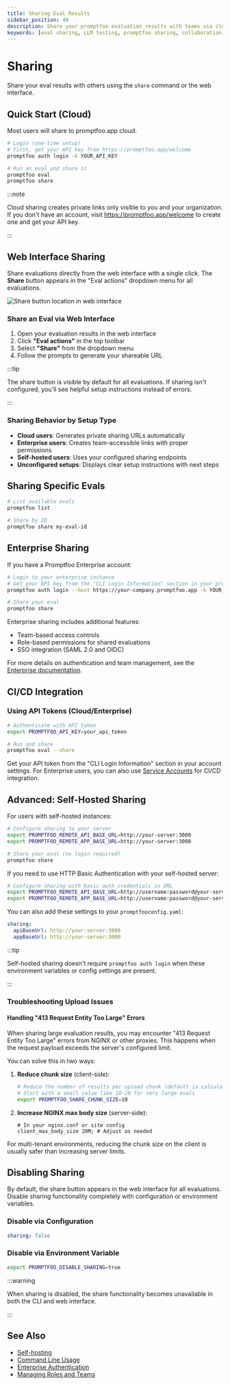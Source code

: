 ```yaml
---
title: Sharing Eval Results
sidebar_position: 40
description: Share your promptfoo evaluation results with teams via cloud platform, enterprise deployment, or self-hosted infrastructure
keywords: [eval sharing, LLM testing, promptfoo sharing, collaboration, team sharing]
---
```


# Sharing

Share your eval results with others using the `share` command or the web interface.

## Quick Start (Cloud)

Most users will share to promptfoo.app cloud:

```sh
# Login (one-time setup)
# First, get your API key from https://promptfoo.app/welcome
promptfoo auth login -k YOUR_API_KEY

# Run an eval and share it
promptfoo eval
promptfoo share
```

:::note

Cloud sharing creates private links only visible to you and your organization. If you don't have an account, visit https://promptfoo.app/welcome to create one and get your API key.

:::

## Web Interface Sharing

Share evaluations directly from the web interface with a single click. The **Share** button appears in the "Eval actions" dropdown menu for all evaluations.

![Share button location in web interface](/img/docs/usage/sharing-webui.png)

### Share an Eval via Web Interface

1. Open your evaluation results in the web interface
2. Click **"Eval actions"** in the top toolbar
3. Select **"Share"** from the dropdown menu
4. Follow the prompts to generate your shareable URL

:::tip

The share button is visible by default for all evaluations. If sharing isn't configured, you'll see helpful setup instructions instead of errors.

:::

### Sharing Behavior by Setup Type

- **Cloud users**: Generates private sharing URLs automatically
- **Enterprise users**: Creates team-accessible links with proper permissions
- **Self-hosted users**: Uses your configured sharing endpoints
- **Unconfigured setups**: Displays clear setup instructions with next steps

## Sharing Specific Evals

```sh
# List available evals
promptfoo list

# Share by ID
promptfoo share my-eval-id
```

## Enterprise Sharing

If you have a Promptfoo Enterprise account:

```sh
# Login to your enterprise instance
# Get your API key from the "CLI Login Information" section in your profile
promptfoo auth login --host https://your-company.promptfoo.app -k YOUR_API_KEY

# Share your eval
promptfoo share
```

Enterprise sharing includes additional features:

- Team-based access controls
- Role-based permissions for shared evaluations
- SSO integration (SAML 2.0 and OIDC)

For more details on authentication and team management, see the [Enterprise documentation](/docs/enterprise/authentication.md).

## CI/CD Integration

### Using API Tokens (Cloud/Enterprise)

```sh
# Authenticate with API token
export PROMPTFOO_API_KEY=your_api_token

# Run and share
promptfoo eval --share
```

Get your API token from the "CLI Login Information" section in your account settings. For Enterprise users, you can also use [Service Accounts](/docs/enterprise/service-accounts.md) for CI/CD integration.

## Advanced: Self-Hosted Sharing

For users with self-hosted instances:

```sh
# Configure sharing to your server
export PROMPTFOO_REMOTE_API_BASE_URL=http://your-server:3000
export PROMPTFOO_REMOTE_APP_BASE_URL=http://your-server:3000

# Share your eval (no login required)
promptfoo share
```

If you need to use HTTP Basic Authentication with your self-hosted server:

```sh
# Configure sharing with basic auth credentials in URL
export PROMPTFOO_REMOTE_API_BASE_URL=http://username:password@your-server:3000
export PROMPTFOO_REMOTE_APP_BASE_URL=http://username:password@your-server:3000
```

You can also add these settings to your `promptfooconfig.yaml`:

```yaml title="promptfooconfig.yaml"
sharing:
  apiBaseUrl: http://your-server:3000
  appBaseUrl: http://your-server:3000
```

:::tip

Self-hosted sharing doesn't require `promptfoo auth login` when these environment variables or config settings are present.

:::

### Troubleshooting Upload Issues

#### Handling "413 Request Entity Too Large" Errors

When sharing large evaluation results, you may encounter "413 Request Entity Too Large" errors from NGINX or other proxies. This happens when the request payload exceeds the server's configured limit.

You can solve this in two ways:

1. **Reduce chunk size** (client-side):

   ```sh
   # Reduce the number of results per upload chunk (default is calculated automatically)
   # Start with a small value like 10-20 for very large evals
   export PROMPTFOO_SHARE_CHUNK_SIZE=10
   ```

2. **Increase NGINX max body size** (server-side):
   ```nginx
   # In your nginx.conf or site config
   client_max_body_size 20M; # Adjust as needed
   ```

For multi-tenant environments, reducing the chunk size on the client is usually safer than increasing server limits.

## Disabling Sharing

By default, the share button appears in the web interface for all evaluations. Disable sharing functionality completely with configuration or environment variables.

### Disable via Configuration

```yaml title="promptfooconfig.yaml"
sharing: false
```

### Disable via Environment Variable

```sh
export PROMPTFOO_DISABLE_SHARING=true
```

:::warning

When sharing is disabled, the share functionality becomes unavailable in both the CLI and web interface.

:::

## See Also

- [Self-hosting](/docs/usage/self-hosting.md)
- [Command Line Usage](/docs/usage/command-line.md)
- [Enterprise Authentication](/docs/enterprise/authentication.md)
- [Managing Roles and Teams](/docs/enterprise/teams.md)
